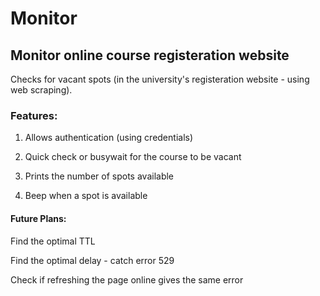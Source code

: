 # Monitor

## Monitor online course registeration website

Checks for vacant spots (in the university's registeration website - using web scraping). 

### Features:

1) Allows authentication (using credentials)

2) Quick check or busywait for the course to be vacant

3) Prints the number of spots available

3) Beep when a spot is available

#### Future Plans:

Find the optimal TTL

Find the optimal delay - catch error 529

Check if refreshing the page online gives the same error
